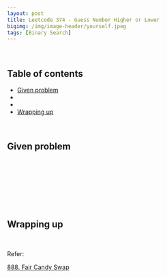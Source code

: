 ```yaml
---
layout: post
title: Leetcode 374 - Guess Number Higher or Lower
bigimg: /img/image-header/yourself.jpeg
tags: [Binary Search]
---
```





<br>

## Table of contents
- [Given problem](#given-problem)
- []()
- []()
- [Wrapping up](#wrapping-up)


<br>

## Given problem






<br>

## 






<br>

## 





<br>

## Wrapping up




<br>

Refer:

[888. Fair Candy Swap](https://leetcode.com/problems/fair-candy-swap/)
